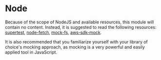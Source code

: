 # Node

Because of the scope of NodeJS and available resources, this module will contain no content. Instead, it is suggested
to read the following resources: [supertest](https://www.npmjs.com/package/supertest), [node-fetch](https://www.npmjs.com/package/node-fetch),
[mock-fs](https://www.npmjs.com/package/mock-fs), [aws-sdk-mock](https://www.npmjs.com/package/aws-sdk-mock).

It is also recommended that you familiarize yourself with your library of choice's mocking approach, as mocking is
a very powerful and easily applied tool in JavaScript.
